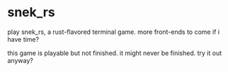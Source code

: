 # snek_rs
play snek_rs, a rust-flavored terminal game. more front-ends to come if i have time?

this game is playable but not finished. it might never be finished. try it out anyway?
